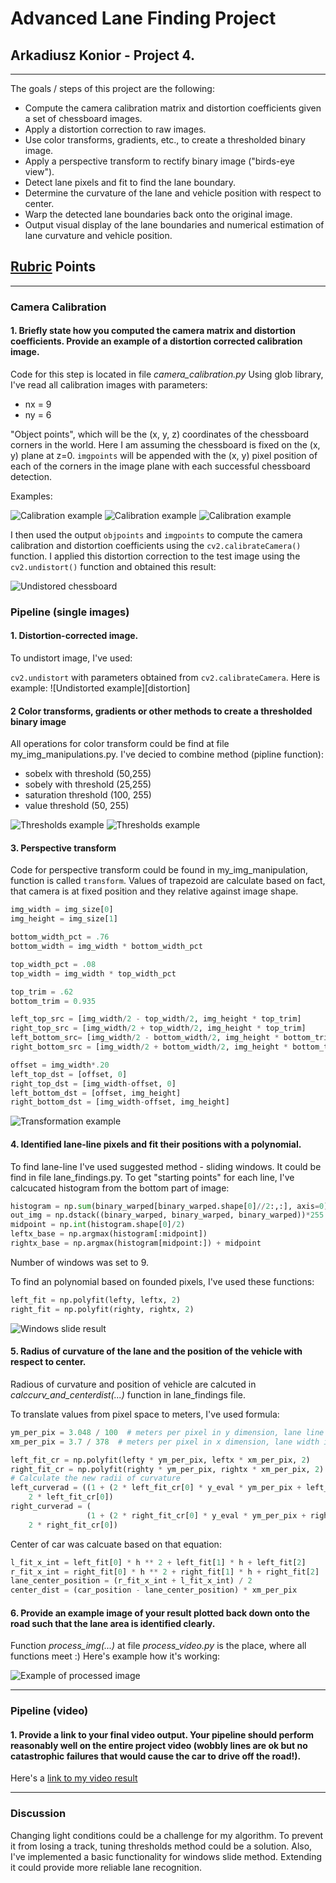 # **Advanced Lane Finding Project**

## Arkadiusz Konior - Project 4.

---

The goals / steps of this project are the following:

* Compute the camera calibration matrix and distortion coefficients given a set of chessboard images.
* Apply a distortion correction to raw images.
* Use color transforms, gradients, etc., to create a thresholded binary image.
* Apply a perspective transform to rectify binary image ("birds-eye view").
* Detect lane pixels and fit to find the lane boundary.
* Determine the curvature of the lane and vehicle position with respect to center.
* Warp the detected lane boundaries back onto the original image.
* Output visual display of the lane boundaries and numerical estimation of lane curvature and vehicle position.

[//]: # (Image References)

[calib1]: ./imgs/chess_calib1.png "Calibration example"
[calib2]: ./imgs/chess_calib2.png "Calibration example"
[calib3]: ./imgs/chess_calib3.png "Calibration example"
[calib_chess]: ./imgs/chess_undistorted.png "Undistorted chessboard"

[distortion1]: ./imgs/distortion1.png "Distortion examples 1"
[distortion2]: ./imgs/distortion2.png "Distortion examples 2"

[thresh1]: ./imgs/thresh1.png "Thresold examples"
[thresh2]: ./imgs/thresh2.png "Thresold examples"
[transform]: ./imgs/transform.png "Transform examples"
[example]: ./imgs/example.png "Pipeline example"
[slide]: ./imgs/sliding.png "Windows slide"
[video1]: ./project_video_output.mp4 "Video"

## [Rubric](https://review.udacity.com/#!/rubrics/571/view) Points

---

### Camera Calibration

#### 1. Briefly state how you computed the camera matrix and distortion coefficients. Provide an example of a distortion corrected calibration image.

Code for this step is located in file *camera_calibration.py*
Using glob library, I've read all calibration images with parameters:

+ nx = 9
+ ny = 6

"Object points", which will be the (x, y, z) coordinates of the chessboard corners in the world. Here I am assuming the chessboard is fixed on the (x, y) plane at z=0. `imgpoints` will be appended with the (x, y) pixel position of each of the corners in the image plane with each successful chessboard detection. 

Examples:

![Calibration example][calib1]
![Calibration example][calib2]
![Calibration example][calib3]

I then used the output `objpoints` and `imgpoints` to compute the camera calibration and distortion coefficients using the `cv2.calibrateCamera()` function.  I applied this distortion correction to the test image using the `cv2.undistort()` function and obtained this result: 

![Undistored chessboard][calib_chess]


### Pipeline (single images)

#### 1.  Distortion-corrected image.

To undistort image, I've used:

`cv2.undistort` with parameters obtained from `cv2.calibrateCamera`. Here is example:
![Undistorted example][distortion]

#### 2 Color transforms, gradients or other methods to create a thresholded binary image

All operations for color transform could be find at file my_img_manipulations.py. I've decied to combine method (pipline function):

+ sobelx with threshold (50,255)
+ sobely with threshold (25,255)
+ saturation threshold (100, 255)
+ value threshold (50, 255)


![Thresholds example][thresh1]
![Thresholds example][thresh2]

#### 3. Perspective transform

Code for perspective transform could be found in my_img_manipulation, function is called `transform`. Values of trapezoid are calculate based on fact, that camera is at fixed position and they relative against image shape. 

```python
img_width = img_size[0]
img_height = img_size[1]

bottom_width_pct = .76
bottom_width = img_width * bottom_width_pct

top_width_pct = .08
top_width = img_width * top_width_pct

top_trim = .62
bottom_trim = 0.935

left_top_src = [img_width/2 - top_width/2, img_height * top_trim]
right_top_src = [img_width/2 + top_width/2, img_height * top_trim]
left_bottom_src= [img_width/2 - bottom_width/2, img_height * bottom_trim]
right_bottom_src = [img_width/2 + bottom_width/2, img_height * bottom_trim]

offset = img_width*.20
left_top_dst = [offset, 0]
right_top_dst = [img_width-offset, 0]
left_bottom_dst = [offset, img_height]
right_bottom_dst = [img_width-offset, img_height]
```


![Transformation example][transform]

#### 4. Identified lane-line pixels and fit their positions with a polynomial.

To find lane-line I've used suggested method - sliding windows. It could be find in file lane_findings.py. To get "starting points" for each line, I've calcucated histogram from the bottom part of image:

```python
histogram = np.sum(binary_warped[binary_warped.shape[0]//2:,:], axis=0)
out_img = np.dstack((binary_warped, binary_warped, binary_warped))*255
midpoint = np.int(histogram.shape[0]/2)
leftx_base = np.argmax(histogram[:midpoint])
rightx_base = np.argmax(histogram[midpoint:]) + midpoint
```

Number of windows was set to 9. 

To find an polynomial based on founded pixels, I've used these functions:

```python
left_fit = np.polyfit(lefty, leftx, 2)
right_fit = np.polyfit(righty, rightx, 2)
```

![Windows slide result][slide]

#### 5. Radius of curvature of the lane and the position of the vehicle with respect to center.

Radious of curvature and position of vehicle are calcuted in *calccurv_and_centerdist(...)*  function in lane_findings file.

To translate values from pixel space to meters, I've used formula:

```python
ym_per_pix = 3.048 / 100  # meters per pixel in y dimension, lane line is 10 ft = 3.048 meters
xm_per_pix = 3.7 / 378  # meters per pixel in x dimension, lane width is 12 ft = 3.7 meters

left_fit_cr = np.polyfit(lefty * ym_per_pix, leftx * xm_per_pix, 2)
right_fit_cr = np.polyfit(righty * ym_per_pix, rightx * xm_per_pix, 2)
# Calculate the new radii of curvature
left_curverad = ((1 + (2 * left_fit_cr[0] * y_eval * ym_per_pix + left_fit_cr[1]) ** 2) ** 1.5) / np.absolute(
    2 * left_fit_cr[0])
right_curverad = (
                 (1 + (2 * right_fit_cr[0] * y_eval * ym_per_pix + right_fit_cr[1]) ** 2) ** 1.5) / np.absolute(
    2 * right_fit_cr[0])
```

Center of car was calcuate based on that equation:

```python
l_fit_x_int = left_fit[0] * h ** 2 + left_fit[1] * h + left_fit[2]
r_fit_x_int = right_fit[0] * h ** 2 + right_fit[1] * h + right_fit[2]
lane_center_position = (r_fit_x_int + l_fit_x_int) / 2
center_dist = (car_position - lane_center_position) * xm_per_pix
```

#### 6. Provide an example image of your result plotted back down onto the road such that the lane area is identified clearly.

Function *process_img(...)*  at file *process_video.py* is the place, where all functions meet :) Here's example how it's working:

![Example of processed image][example]

---

### Pipeline (video)

#### 1. Provide a link to your final video output.  Your pipeline should perform reasonably well on the entire project video (wobbly lines are ok but no catastrophic failures that would cause the car to drive off the road!).

Here's a [link to my video result][video1]

---

### Discussion

Changing light conditions could be a challenge for my algorithm. To prevent it from losing a track, tuning thresholds method could be a solution. Also, I've implemented a basic functionality for windows slide method. Extending it could provide more reliable lane recognition.
